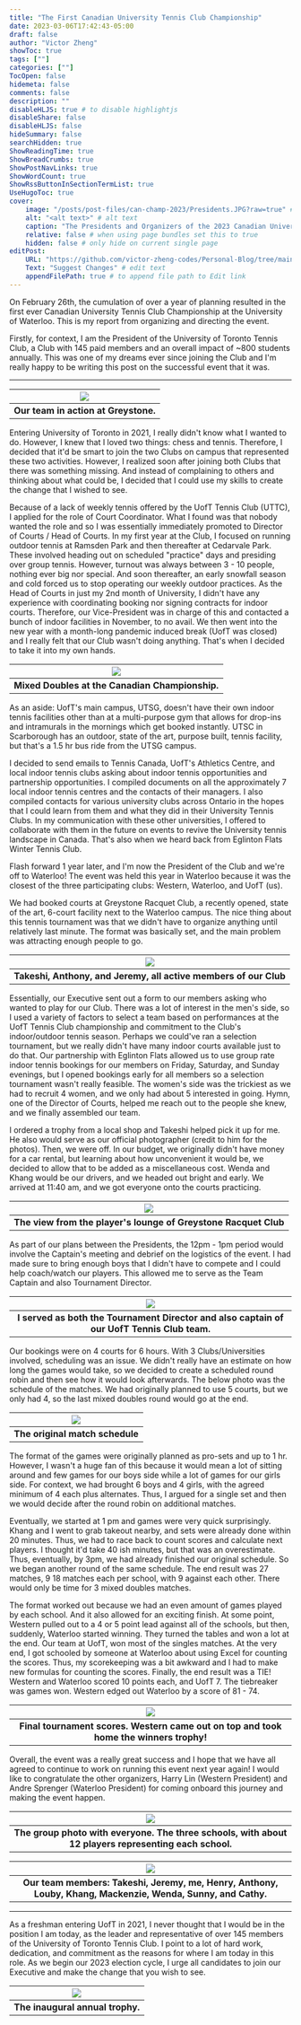 ```yaml
---
title: "The First Canadian University Tennis Club Championship"
date: 2023-03-06T17:42:43-05:00
draft: false
author: "Victor Zheng"
showToc: true
tags: [""]
categories: [""]
TocOpen: false
hidemeta: false
comments: false
description: ""
disableHLJS: true # to disable highlightjs
disableShare: false
disableHLJS: false
hideSummary: false
searchHidden: true
ShowReadingTime: true
ShowBreadCrumbs: true
ShowPostNavLinks: true
ShowWordCount: true
ShowRssButtonInSectionTermList: true
UseHugoToc: true
cover:
    image: "/posts/post-files/can-champ-2023/Presidents.JPG?raw=true" # image path/url
    alt: "<alt text>" # alt text
    caption: "The Presidents and Organizers of the 2023 Canadian University Tennis Championship" # display caption under cover
    relative: false # when using page bundles set this to true
    hidden: false # only hide on current single page
editPost:
    URL: "https://github.com/victor-zheng-codes/Personal-Blog/tree/main/content"
    Text: "Suggest Changes" # edit text
    appendFilePath: true # to append file path to Edit link
---
```


On February 26th, the cumulation of over a year of planning resulted in the first ever Canadian University Tennis Club Championship at the University of Waterloo. This is my report from organizing and directing the event. 

Firstly, for context, I am the President of the University of Toronto Tennis Club, a Club with 145 paid members and an overall impact of ~800 students annually. This was one of my dreams ever since joining the Club and I'm really happy to be writing this post on the successful event that it was. 

--- 


|![](/posts/post-files/can-champ-2023/Our%20Team%20in%20Action.JPG?raw=true)|
| :--: |
| <b> Our team in action at Greystone. </b>|

Entering University of Toronto in 2021, I really didn't know what I wanted to do. However, I knew that I loved two things: chess and tennis. Therefore, I decided that it'd be smart to join the two Clubs on campus that represented these two activities. However, I realized soon after joining both Clubs that there was something missing. And instead of complaining to others and thinking about what could be, I decided that I could use my skills to create the change that I wished to see. 

Because of a lack of weekly tennis offered by the UofT Tennis Club (UTTC), I applied for the role of Court Coordinator. What I found was that nobody wanted the role and so I was essentially immediately promoted to Director of Courts / Head of Courts. In my first year at the Club, I focused on running outdoor tennis at Ramsden Park and then thereafter at Cedarvale Park. These involved heading out on scheduled "practice" days and presiding over group tennis. However, turnout was always between 3 - 10 people, nothing ever big nor special. And soon thereafter, an early snowfall season and cold forced us to stop operating our weekly outdoor practices. As the Head of Courts in just my 2nd month of University, I didn't have any experience with coordinating booking nor signing contracts for indoor courts. Therefore, our Vice-President was in charge of this and contacted a bunch of indoor facilities in November, to no avail. We then went into the new year with a month-long pandemic induced break (UofT was closed) and I really felt that our Club wasn't doing anything. That's when I decided to take it into my own hands. 


|![](/posts/post-files/can-champ-2023/Mixed%20Doubles.JPG?raw=true)|
| :--: |
| <b> Mixed Doubles at the Canadian Championship.  </b>|

As an aside: UofT's main campus, UTSG, doesn't have their own indoor tennis facilities other than at a multi-purpose gym that allows for drop-ins and intramurals in the mornings which get booked instantly. UTSC in Scarborough has an outdoor, state of the art, purpose built, tennis facility, but that's a 1.5 hr bus ride from the UTSG campus. 

I decided to send emails to Tennis Canada, UofT's Athletics Centre, and local indoor tennis clubs asking about indoor tennis opportunities and partnership opportunities. I compiled documents on all the approximately 7 local indoor tennis centres and the contacts of their managers. I also compiled contacts for various university clubs across Ontario in the hopes that I could learn from them and what they did in their University Tennis Clubs. In my communication with these other universities, I offered to collaborate with them in the future on events to revive the University tennis landscape in Canada. That's also when we heard back from Eglinton Flats Winter Tennis Club. 

Flash forward 1 year later, and I'm now the President of the Club and we're off to Waterloo! The event was held this year in Waterloo because it was the closest of the three participating clubs: Western, Waterloo, and UofT (us). 

We had booked courts at Greystone Racquet Club, a recently opened, state of the art, 6-court facility next to the Waterloo campus. The nice thing about this tennis tournament was that we didn't have to organize anything until relatively last minute. The format was basically set, and the main problem was attracting enough people to go. 


|![](/posts/post-files/can-champ-2023/Takeshi%20Anthony%20and%20Jeremy.JPG?raw=true)|
| :--: |
| <b> Takeshi, Anthony, and Jeremy, all active members of our Club</b>|


Essentially, our Executive sent out a form to our members asking who wanted to play for our Club. There was a lot of interest in the men's side, so I used a variety of factors to select a team based on performances at the UofT Tennis Club championship and commitment to the Club's indoor/outdoor tennis season. Perhaps we could've ran a selection tournament, but we really didn't have many indoor courts available just to do that. Our partnership with Eglinton Flats allowed us to use group rate indoor tennis bookings for our members on Friday, Saturday, and Sunday evenings, but I opened bookings early for all members so a selection tournament wasn't really feasible. The women's side was the trickiest as we had to recruit 4 women, and we only had about 5 interested in going. Hymn, one of the Director of Courts, helped me reach out to the people she knew, and we finally assembled our team. 

I ordered a trophy from a local shop and Takeshi helped pick it up for me. He also would serve as our official photographer (credit to him for the photos). Then, we were off. In our budget, we originally didn't have money for a car rental, but learning about how unconvenient it would be, we decided to allow that to be added as a miscellaneous cost. Wenda and Khang would be our drivers, and we headed out bright and early. We arrived at 11:40 am, and we got everyone onto the courts practicing. 


|![](/posts/post-files/can-champ-2023/The%20View%20from%20the%20Top.jpg?raw=true)|
| :--: |
| <b> The view from the player's lounge of Greystone Racquet Club</b>|

As part of our plans between the Presidents, the 12pm - 1pm period would involve the Captain's meeting and debrief on the logistics of the event. I had made sure to bring enough boys that I didn't have to compete and I could help coach/watch our players. This allowed me to serve as the Team Captain and also Tournament Director.


|![](/posts/post-files/can-champ-2023/Tournament%20Director%20me.JPG?raw=true)|
| :--: |
| <b> I served as both the Tournament Director and also captain of our UofT Tennis Club team.</b>|


Our bookings were on 4 courts for 6 hours. With 3 Clubs/Universities involved, scheduling was an issue. We didn't really have an estimate on how long the games would take, so we decided to create a scheduled round robin and then see how it would look afterwards. The below photo was the schedule of the matches. We had originally planned to use 5 courts, but we only had 4, so the last mixed doubles round would go at the end. 

|![](/posts/post-files/can-champ-2023/original-schedule.jpg?raw=true)|
| :--: |
| <b> The original match schedule</b>|


The format of the games were originally planned as pro-sets and up to 1 hr. However, I wasn't a huge fan of this because it would mean a lot of sitting around and few games for our boys side while a lot of games for our girls side. For context, we had brought 6 boys and 4 girls, with the agreed minimum of 4 each plus alternates. Thus, I argued for a single set and then we would decide after the round robin on additional matches. 

Eventually, we started at 1 pm and games were very quick surprisingly. Khang and I went to grab takeout nearby, and sets were already done within 20 minutes. Thus, we had to race back to count scores and calculate next players. I thought it'd take 40 ish minutes, but that was an overestimate. Thus, eventually, by 3pm, we had already finished our original schedule. So we began another round of the same schedule. The end result was 27 matches, 9 18 matches each per school, with 9 against each other. There would only be time for 3 mixed doubles matches. 



The format worked out because we had an even amount of games played by each school. And it also allowed for an exciting finish. At some point, Western pulled out to a 4 or 5 point lead against all of the schools, but then, suddenly, Waterloo started winning. They turned the tables and won a lot at the end. Our team at UofT, won most of the singles matches. At the very end, I got schooled by someone at Waterloo about using Excel for counting the scores. Thus, my scorekeeping was a bit awkward and I had to make new formulas for counting the scores. Finally, the end result was a TIE! Western and Waterloo scored 10 points each, and UofT 7. The tiebreaker was games won. Western edged out Waterloo by a score of 81 - 74. 

|![](/posts/post-files/can-champ-2023/final_scores.png?raw=true)|
| :--: |
| <b> Final tournament scores. Western came out on top and took home the winners trophy! </b>|

Overall, the event was a really great success and I hope that we have all agreed to continue to work on running this event next year again! I would like to congratulate the other organizers, Harry Lin (Western President) and Andre Sprenger (Waterloo President) for coming onboard this journey and making the event happen. 

|![](/posts/post-files/can-champ-2023/The%20Group%20Photo.JPG?raw=true)|
| :--: |
| <b> The group photo with everyone. The three schools, with about 12 players representing each school.</b>|


|![](/posts/post-files/can-champ-2023/Our%20Team.JPG?raw=truee)|
| :--: |
| <b> Our team members: Takeshi, Jeremy, me, Henry, Anthony, Louby, Khang, Mackenzie, Wenda, Sunny, and Cathy. </b>|

---

As a freshman entering UofT in 2021, I never thought that I would be in the position I am today, as the leader and representative of over 145 members of the University of Toronto Tennis Club. I point to a lot of hard work, dedication, and commitment as the reasons for where I am today in this role. As we begin our 2023 election cycle, I urge all candidates to join our Executive and make the change that you wish to see. 

|![](/posts/post-files/can-champ-2023/Tournament%20Trophy.jpg?raw=true)|
| :--: |
| <b> The inaugural annual trophy. </b>|

